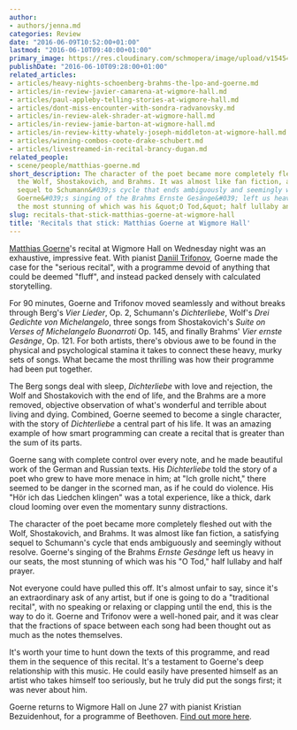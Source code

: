 ```yaml
---
author:
- authors/jenna.md
categories: Review
date: "2016-06-09T10:52:00+01:00"
lastmod: "2016-06-10T09:40:00+01:00"
primary_image: https://res.cloudinary.com/schmopera/image/upload/v1545409169/media/webhook-uploads/1465468637679/2016-06-09---Goerne-Borggreve.jpg.jpg
publishDate: "2016-06-10T09:28:00+01:00"
related_articles:
- articles/heavy-nights-schoenberg-brahms-the-lpo-and-goerne.md
- articles/in-review-javier-camarena-at-wigmore-hall.md
- articles/paul-appleby-telling-stories-at-wigmore-hall.md
- articles/dont-miss-encounter-with-sondra-radvanovsky.md
- articles/in-review-alek-shrader-at-wigmore-hall.md
- articles/in-review-jamie-barton-at-wigmore-hall.md
- articles/in-review-kitty-whately-joseph-middleton-at-wigmore-hall.md
- articles/winning-combos-coote-drake-schubert.md
- articles/livestreamed-in-recital-brancy-dugan.md
related_people:
- scene/people/matthias-goerne.md
short_description: The character of the poet became more completely fleshed out with
  the Wolf, Shostakovich, and Brahms. It was almost like fan fiction, a satisfying
  sequel to Schumann&#039;s cycle that ends ambiguously and seemingly without resolve.
  Goerne&#039;s singing of the Brahms Ernste Gesänge&#039; left us heavy in our seats,
  the most stunning of which was his &quot;O Tod,&quot; half lullaby and half prayer.
slug: recitals-that-stick-matthias-goerne-at-wigmore-hall
title: 'Recitals that stick: Matthias Goerne at Wigmore Hall'
---
```


[Matthias Goerne](/scene/people/matthias-goerne/)'s recital at Wigmore Hall on Wednesday night was an exhaustive, impressive feat. With pianist [Daniil Trifonov](http://daniiltrifonov.com/), Goerne made the case for the "serious recital", with a programme devoid of anything that could be deemed "fluff", and instead packed densely with calculated storytelling.

For 90 minutes, Goerne and Trifonov moved seamlessly and without breaks through Berg's  *Vier Lieder*, Op. 2, Schumann's *Dichterliebe*, Wolf's *Drei Gedichte von Michelangelo*, three songs from Shostakovich's *Suite on Verses of Michelangelo Buonarroti* Op. 145, and finally Brahms' *Vier ernste Gesänge*, Op. 121. For both artists, there's obvious awe to be found in the physical and psychological stamina it takes to connect these heavy, murky sets of songs. What became the most thrilling was how their programme had been put together.

The Berg songs deal with sleep, *Dichterliebe* with love and rejection, the Wolf and Shostakovich with the end of life, and the Brahms are a more removed, objective observation of what's wonderful and terrible about living and dying. Combined, Goerne seemed to become a single character, with the story of *Dichterliebe* a central part of his life. It was an amazing example of how smart programming can create a recital that is greater than the sum of its parts.

Goerne sang with complete control over every note, and he made beautiful work of the German and Russian texts. His *Dichterliebe* told the story of a poet who grew to have more menace in him; at "Ich grolle nicht," there seemed to be danger in the scorned man, as if he could do violence. His "Hör ich das Liedchen klingen" was a total experience, like a thick, dark cloud looming over even the momentary sunny distractions. 

The character of the poet became more completely fleshed out with the Wolf, Shostakovich, and Brahms. It was almost like fan fiction, a satisfying sequel to Schumann's cycle that ends ambiguously and seemingly without resolve. Goerne's singing of the Brahms *Ernste Gesänge* left us heavy in our seats, the most stunning of which was his "O Tod," half lullaby and half prayer.

Not everyone could have pulled this off. It's almost unfair to say, since it's an extraordinary ask of any artist, but if one is going to do a "traditional recital", with no speaking or relaxing or clapping until the end, this is the way to do it. Goerne and Trifonov were a well-honed pair, and it was clear that the fractions of space between each song had been thought out as much as the notes themselves.

It's worth your time to hunt down the texts of this programme, and read them in the sequence of this recital. It's a testament to Goerne's deep relationship with this music. He could easily have presented himself as an artist who takes himself too seriously, but he truly did put the songs first; it was never about him.

Goerne returns to Wigmore Hall on June 27 with pianist Kristian Bezuidenhout, for a programme of Beethoven. [Find out more here](https://wigmore-hall.org.uk/whats-on/beethoven-201606271930).

